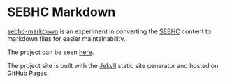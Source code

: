 # SEBHC Markdown

[sebhc-markdown](https://github.com/sebhc/sebhc-markdown) is an experiment in converting the [SEBHC](https://github.com/sebhc/sebhc) content to markdown files for easier maintainability.

The project can be seen [here](https://sebhc.github.io/sebhc-markdown/).

The project site is built with the [Jekyll](https://jekyllrb.com/) static site generator and hosted on [GitHub Pages](https://pages.github.com/).
